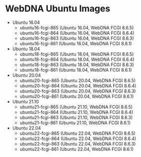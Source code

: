 # WebDNA Ubuntu Images


- Ubuntu 16.04
    - ubuntu16-fcgi-865 (Ubuntu 16.04, WebDNA FCGI 8.6.5)
    - ubuntu16-fcgi-864 (Ubuntu 16.04, WebDNA FCGI 8.6.4)
    - ubuntu16-fcgi-863 (Ubuntu 16.04, WebDNA FCGI 8.6.3)
    - ubuntu16-fcgi-861 (Ubuntu 16.04, WebDNA FCGI 8.6.1)
- Ubuntu 18.04
    - ubuntu18-fcgi-865 (Ubuntu 18.04, WebDNA FCGI 8.6.5)
    - ubuntu18-fcgi-864 (Ubuntu 18.04, WebDNA FCGI 8.6.4)
    - ubuntu18-fcgi-863 (Ubuntu 18.04, WebDNA FCGI 8.6.3)
    - ubuntu18-fcgi-861 (Ubuntu 18.04, WebDNA FCGI 8.6.1)
- Ubuntu 20.04
    - ubuntu20-fcgi-865 (Ubuntu 20.04, WebDNA FCGI 8.6.5)
    - ubuntu20-fcgi-864 (Ubuntu 20.04, WebDNA FCGI 8.6.4)
    - ubuntu20-fcgi-863 (Ubuntu 20.04, WebDNA FCGI 8.6.3)
    - ubuntu20-fcgi-861 (Ubuntu 20.04, WebDNA FCGI 8.6.1)
- Ubuntu 21.10
    - ubuntu21-fcgi-865 (Ubuntu 21.10, WebDNA FCGI 8.6.5)
    - ubuntu21-fcgi-864 (Ubuntu 21.10, WebDNA FCGI 8.6.4)
    - ubuntu21-fcgi-863 (Ubuntu 21.10, WebDNA FCGI 8.6.3)
    - ubuntu21-fcgi-861 (Ubuntu 21.10, WebDNA FCGI 8.6.1)
- Ubuntu 22.04
    - ubuntu22-fcgi-865 (Ubuntu 22.04, WebDNA FCGI 8.6.5)
    - ubuntu22-fcgi-864 (Ubuntu 22.04, WebDNA FCGI 8.6.4)
    - ubuntu22-fcgi-863 (Ubuntu 22.04, WebDNA FCGI 8.6.3)
    - ubuntu22-fcgi-861 (Ubuntu 22.04, WebDNA FCGI 8.6.1)